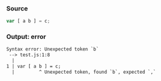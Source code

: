 ### Source
```js parse:stmt
var [ a b ] = c;
```

### Output: error
```txt
Syntax error: Unexpected token `b`
 --> test.js:1:8
  |
1 | var [ a b ] = c;
  |         ^ Unexpected token, found `b`, expected `,`
```
